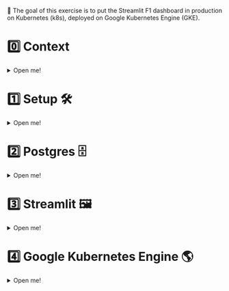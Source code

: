 🎯 The goal of this exercise is to put the Streamlit F1 dashboard in production on Kubernetes (k8s), deployed on Google Kubernetes Engine (GKE). 

# 0️⃣ Context

<details>
  <summary markdown='span'> Open me! </summary>

This time, we'll have to deal with 2 separate containers:
- streamlit (to build from our local Dockerfile)
- postgres (to build form official dockerhub image)

Compared with 1 `docker-compose.yml`, K8s will requires us to explode configuration into many configurations files! 

- 4 for Streamlit
  - service
  - deployment  
  - secret
  
- 6 for Postgres
  - service
  - deployment (statefulset)
  - secrets
  - volumes
  - volumes claims

- Plus 5 that we'll give you for Google Cloud deployments purposes
  - Streamlit deployment cloud
  - Postgres deployment cloud
  - volumes cloud
  - volumes cloud claim

🔍 Through this we will see a number of important concepts in k8s such as 
- secrets
- volumes
- communication between services
- scaling 


Let's do it! 🏎️

</details>


# 1️⃣ Setup 🛠️

<details>
  <summary markdown='span'> Open me! </summary>

## 1.2) Clean Minikube cluster

We also want to start from a clean Minikube cluster, so if you did not delete yours at the end of the previous exercise, run this 👇

```bash
minikube delete
```

Then start a new cluster with 👇

```bash
minikube start
```

We can also check to make sure there are no other services by running 👇

```bash
kubectl get svc
```

which should return just:

```
NAME         TYPE        CLUSTER-IP   EXTERNAL-IP   PORT(S)   AGE
kubernetes   ClusterIP   10.96.0.1    <none>        443/TCP   2m12s
```

</details>

# 2️⃣ Postgres 🗄️

<details>
  <summary markdown='span'> Open me! </summary>

## 2.1) Service

The first step for our Postgres is to define the service.

❓ Create a `postgres-service.yaml`. Then populate it with the template using `k8sService` like in the image below.

<img src="https://wagon-public-datasets.s3.amazonaws.com/data-engineering/W1D5/service-autocomplete.png" width=400>

You should get this template:

<img src="https://wagon-public-datasets.s3.amazonaws.com/data-engineering/W1D5/service-template.png" width=400>

❓ **Now populate the template to create a clusterIP**. You can hover over all of the keys and you will get an explanation of what they do! 💡

<img src="https://wagon-public-datasets.s3.amazonaws.com/data-engineering/W1D5/cluster-ip.png" height=400 width=400>

- For now you can replace `MYAPP` with `postgres`.
- The type is already `ClusterIP` which is ideal for us, as we don't need to expose Postgres outside of k8s, just to our Streamlit app.
- Then delete the keys mentioning `sessionAffinity` and `nodePort`.
- Finally set the `port` and `targetPort`. Port can be what you like, but `targetPort` needs to be `5432` to target the port Postgres runs on.



<details>
<summary markdown='span'>💡 Completed Postgres service yaml</summary>

```yaml
apiVersion: v1
kind: Service
metadata:
  name: postgres
  namespace: default
spec:
  selector:
    app: postgres
  type: ClusterIP
  ports:
  - name: postgres
    protocol: TCP
    port: 5432
    targetPort: 5432
```

</details>

## 2.2) Volumes

Next for our Postgres we will need a volume to keep our Postgres data in the same way we needed one for docker-compose.

There are two parts to volumes on Postgres - **volumes**, and **volume claims**. Volumes are the creation of the space on the cluster. Our pod then needs to access that volume and so the volume claim describes how the pod will be accessing the volume (i.e. how much space can the pod use of the total volume).

❓ **Create a new file for the volume `postgres-pv.yaml`.**

Generally most users won't be making volumes, only claims, but you can still start with a k8s template by typing `Persistent Volume` in the yaml file you just created. Then, add the code below and try to hover over the keys and understand them! 🔍

```yaml
apiVersion: v1
kind: PersistentVolume
metadata:
  name: postgres-volume
spec:
  accessModes:
    - ReadWriteOnce
  capacity:
    storage: 2Gi
  hostPath:
    path: /data/postgres
  storageClassName: standard
```

Next - the part more commonly done by developers, which is making the claim.

❓ **So now make the file `postgres-pvc.yaml` and use the template `k8sPersistentVolumeClaim`.**

You can delete the `storageClassName` key and update the metadata so that the name matches `postgres-volume-claim` and the app label is `postgres`.

<details>
<summary markdown='span'>💡 Completed volume claim </summary>

```yaml
apiVersion: v1
kind: PersistentVolumeClaim
metadata:
  name: postgres-volume-claim
  namespace: default
  labels:
    app: postgres
spec:
  accessModes:
  - ReadWriteOnce
  resources:
    requests:
      storage: 2Gi
```
</details>

We now have a volume for our Postgres to store its data! 🙌

## 2.3) Secrets

We need secrets to store environment variables such as the Postgres user and password of your local Postgres services.

❓ Create another file `postgres-secret.yaml`.
You can use the `k8sSecret` template. Then set the name to `postgres-secrets`.

Now we need to fill the secrets here. The keys can be what you want as the environment variables, while the values have to be the **base64 encoding of the data**. For example for `POSTGRES_PASSWORD` set to `password`, the end result is:

```yaml
POSTGRES_PASSWORD: cGFzc3dvcmQ=
```

❓ Fill in your own `POSTGRES_USER` and `POSTGRES_PASSWORD` keys. To generate the base64 encoding you can use this 👇

```bash
printf password | base64
```

Now we have our secrets and are ready to create our Postgres pod! 🚀

## 2.4) `StatefulSet` (~ Deployments for pods with volumes)

We want to deploy our postgres pods which are associated with volumes.
We need to define a `StatefulSet`, which our service will use to run a pod with the Postgres container included!
We shouldn't use a `Deployment` (as with FastAPI), as these might get out of sync with the volumes according to [Kubernetes' Statefulset](https://kubernetes.io/docs/concepts/workloads/controllers/statefulset/) docs:

> StatefulSet is the workload API object used to manage stateful applications.  
> Manages the deployment and scaling of a set of Pods, and provides guarantees about the ordering and uniqueness of these Pods.  
> Like a Deployment, a StatefulSet manages Pods that are based on an identical container spec. *Unlike a Deployment, a StatefulSet maintains a sticky identity for each of their Pods*. These pods are created from the same spec, but are not interchangeable: each has a persistent identifier that it maintains across any rescheduling.  
> If you want to use storage volumes to provide persistence for your workload, you can use a StatefulSet as part of the solution. Although individual Pods in a StatefulSet are susceptible to failure, the persistent Pod identifiers make it easier to match existing volumes to the new Pods that replace any that have failed.




❓ Create another file called `postgres-statefulset.yaml`. Populate it with the code below 👇 (there is a template for this as well, called `k8sStatefulSet`, for when you write your own).

```yaml
apiVersion: apps/v1
kind: StatefulSet
metadata:
  name: postgres-statefulset
  labels:
    app: postgres
spec:
  replicas: 1
  selector:
    matchLabels:
      app: postgres
  serviceName: postgres
  template:
    metadata:
      labels:
        app: postgres
    spec:
      containers:
        - name: postgres
          image: postgres:11.4
          env:
            - name: POSTGRES_USER
              valueFrom:
                secretKeyRef:
                  key: POSTGRES_USER
                  name: postgres-secrets
            - name: POSTGRES_PASSWORD
              valueFrom:
                secretKeyRef:
                  key: POSTGRES_PASSWORD
                  name: postgres-secrets
          ports:
            - containerPort: 5432
              name: access
              protocol: TCP
          volumeMounts:
            - name: postgres-mount
              mountPath: /var/lib/postgresql/data
      volumes:
        - name: postgres-mount
          persistentVolumeClaim:
            claimName: postgres-volume-claim
```

🤯 Wow, a lot of code! Lets break down the parts you have not seen before.

To get our previously defined secrets into the environment variables of the container we use this syntax:

```yaml
env:
- name: POSTGRES_USER
    valueFrom:
    secretKeyRef:
        key: POSTGRES_USER
        name: postgres-secrets
```

Here the `name` refers to the name we set in `postgres-secret.yaml`. Along with the `key`, which is what the environment variable should be called inside the container! It might be a lot of code compared to compose but **a lot of it is boilerplate you can use over and over again! ♻️**

Then we have our ports section exposing 5432 on our container:

```yaml
ports:
- containerPort: 5432
    name: access
    protocol: TCP
```

Finally the most complicated difference is how we use our volume we created before.

```yaml
    volumeMounts:
    - name: postgres-mount
        mountPath: /var/lib/postgresql/data
volumes:
- name: postgres-mount
    persistentVolumeClaim:
    claimName: postgres-volume-claim
```

The `volumes` section brings our claim into this yaml with the name `postgres-mount`.  
Then inside our container definition we use `volumeMounts` to describe where the volume should be mounted inside the container!

## 2.5) Connecting it all together 🧰

Now we have all our files lets apply them to our cluster! 👇

```bash
kubectl apply -f .
```

Then lets check if our pod is running with 👇

```bash
kubectl get pods
```

Once it's running, lets connect! (similar to docker exec) 👇

```bash
kubectl exec -it <pod_name> -- <your_command>
kubectl exec -it postgres-statefulset-0 -- psql --user=<your user>
```

❓ We are in now lets create a new db for our F1 data!

```bash
CREATE DATABASE f1;
```

Now lets get our F1 data in there! First lets redownload the data and get the `.sql` file.

```bash
curl --output f1db.sql.gz https://storage.googleapis.com/lewagon-data-engineering-bootcamp-assets/datasets/f1/f1db.sql.gz && gunzip f1db.sql.gz
```

Now we can copy our file into our running pod with 👇

```bash
kubectl cp f1db.sql postgres-statefulset-0:f1db.sql
```

Finally we can use `exec` to execute the SQL script and load our new database!

```bash
kubectl exec postgres-statefulset-0 -- psql -f f1db.sql --user=<your user> <your database>
```

Now we are ready to plug in Streamlit! 🧑‍🎨

</details>

# 3️⃣ Streamlit 🖼️

<details>
  <summary markdown='span'> Open me! </summary>

## 3.1) Service

❓ Now try create your own `streamlit-service.yaml` and populate it with a `LoadBalancer` service, with name `streamlit-service` and selector `app: streamlit`. What port should you it target ? 

<img src="https://wagon-public-datasets.s3.amazonaws.com/data-engineering/W1D5/load-balancer.png" width=400>

<details>
  <summary markdown='span'>💡 Hints on ports</summary>

Look at the hint provided by the person who wrote the streamlit Dockerfile!
[EXPOSE](https://docs.docker.com/engine/reference/builder/#expose:~:text=It%20functions%20as%20a%20type%20of%20documentation%20between%20the%20person%20who%20builds%20the%20image%20and%20the%20person%20who%20runs%20the%20container%2C%20about%20which%20ports%20are%20intended%20to%20be%20published) doesn't actually do anything, but simply inform the person who runs the container, about which ports are intended to be published. In this case, it's the default streamlit port.
</details>


<details>
<summary markdown='span'>🎁 Completed service if you want to check</summary>

```yaml
apiVersion: v1
kind: Service

metadata:
  name: streamlit-service

spec:
  type: LoadBalancer
  ports:
    - protocol: TCP
      port: 8501
      targetPort: 8501
  selector:
    app: streamlit
```

</details>


## 3.2) Secrets

For our secrets in the original app we used a `secrets.toml` file. In k8s we can actually mount an entire secrets file as a value in the YAML file!

❓ Create a new file `streamlit-secret.yaml`. Here the keys should be the name of the files in your `.streamlit` you used yesterday and the values should be the results of `base64 <file>`!
```yaml
data:
  secrets.toml: <result of base64 secrets.toml>
  config.toml: <result of base64 config.toml>
```

When you update the `secrets.toml` file, the host will be the `name` of the postgres service this is how services inside k8s can speak to each other with ease (don't forget to update the other params as well).

<details>
<summary markdown='span'>🎁 Example completed file</summary>

```yaml
apiVersion: v1
kind: Secret
metadata:
  name: streamlit-secrets
type: Opaque
data:
  secrets.toml: W3Bvc3Rncm ...
  config.toml: W3NlcnZlcl0 ...
```

</details>

Now we are ready to put it into the container!

## 3.3) Deployment

❓ First, build the streamlit Dockerfile **inside minikube** (🚨 not in your VM docker deamon)
You should see it with docker ps along with a dozen other k8s containers...

❓ Then, let's create a new `streamlit-deployment.yaml`

```yaml
apiVersion: apps/v1

kind: Deployment

metadata:
  name: streamlit-deployment

spec:
  replicas: 4 # Let's have 4 pods to handle more incoming traffic!
  selector:
    matchLabels:
      app: streamlit

  template:
    metadata:
      labels:
        app: streamlit
    
    spec:
      containers:
      - name: streamlit-container
        image: # Add your streamlit image name:tag
        imagePullPolicy: Never
        volumeMounts:
          - mountPath: # Add the absolute path in your container in which to add secrets
            name: streamlit-secrets
            readOnly: true
        ports:
        - containerPort: 8501
        args: # Add the ["command", "you", "want", "to", "run"] to start the advanced.py dashboard   
      
      # 👇 We add the secrets into the container by treating them as a volume
      volumes:
        - name: streamlit-secrets
          secret:
            secretName: streamlit-secrets
      restartPolicy: Always
```

❓ `montPath` : You can see how we have added the secrets into the container by treating them as a volume. Try to mount them where they belong

❓ `args` command in k8s is what's *added* to the Dockerfile ENTRYPOINT. (❗the equivalent in compose would be `command`. But k8s `command` overrides the entrypoint 🤯)

## 3.4) Putting it all together 🎀

❓ Now that we have everything ready to go with the Streamlit, apply all your config files and access the service on chrome!

<details>
<summary markdown='span'> 🎁 If you've forgotten how to access the service!</summary>

```bash
kubectl port-forward services/<service_name> <VM_localhost_port>:<k8s_service_port>
```

</details>

🍾 It your app working-well ? Sit back, relax, and try to play a bit with Kubernetes's VScode extension and minikube dashboard to see your logs, etc...before we try to make it work on GKE 🌶️

</details>

# 4️⃣ Google Kubernetes Engine 🌎

<details>
  <summary markdown='span'> Open me! </summary>

## 4.1 Creating the cluster

First we want to create a new k8s cluster on gcloud use the command below 👇

```bash
gcloud container clusters create "streamlit-f1" \
  --region "europe-west1" \
  --machine-type "e2-standard-2" \
  --disk-type "pd-standard" \
  --disk-size "30" \
  --num-nodes "1" --node-locations "europe-west1-b","europe-west1-c"
```

This will take a while 😅 so we can continue and edit some of our files while it provisions!

## 4.2 Postgres

We need to change our volume config file from local [`PersistentVolume`](https://kubernetes.io/docs/concepts/storage/persistent-volumes/) to [`StorageClass`](https://kubernetes.io/docs/concepts/storage/storage-classes/) for the cloud.

❓ **Replace your `postgres-pv.yaml` with the code below 👇**

```yaml
kind: StorageClass
apiVersion: storage.k8s.io/v1 # K8s standard
metadata:
  name: postgres-volume
provisioner: kubernetes.io/gce-pd # Google Specific
parameters:
  type: pd-standard
  replication-type: regional-pd
allowedTopologies:
  - matchLabelExpressions:
      - key: failure-domain.beta.kubernetes.io/zone
        values:
          - europe-west1-b
          - europe-west1-c
```

🤯 This is one of the biggest areas of change when moving to the cloud.  
- We are now describing the type of storage we want to take, based on a standardized API called "storage.k8s.io/v1"
- GCP is going to be reading our API call to provide the storage as we want it to be

🔍 Read the doc for [`StorageClass`](https://kubernetes.io/docs/concepts/storage/storage-classes/), it's well explained!

❓ **Then, just update your volume claim in a new `postgres-pvc.yaml`** by upgrading from 2 to `200G` to meet minimum Google requirement**

❓ **Finally, create a new `postgres-statefulset-cloud.yaml`** by simply adding an extra `PGDATA` envrioment variable to the postrgres `container`
```yml
- name: PGDATA
  value: /var/lib/postgresql/data/pgdata
```
GKE does not like us to directly put data into the root of the mount!


## 4.3 Streamlit

For streamlit, we can no longer use our local image. We need to build and push the container to an online registry, but to save time you can use ours.

❓ Simply replace these keys in your `streamlit-deployment.yaml`.

```yaml
image: europe-west1-docker.pkg.dev/data-engineering-students/student-images/streamlit-f1:0.1
imagePullPolicy: "IfNotPresent"
```

Hopefully our cluster is done provisioning now!


## 4.4 Putting it all together 🦋

❓ Lets make your local `kubectl` CLT target your GCP new cluster (`minikube` was automatically kubectl target to minikube under the hood):

```bash
gcloud container clusters get-credentials streamlit-f1 --region europe-west1
# Then check that your kubectl context has indeed changed
kubectl config current-context
```

❓ Let's now apply all our config files at once by:

```bash
kubectl apply -f .
```

If everything go correctly you should see the pods running with:

```bash
kubectl get po
```

🍾 You can also see them in VScode extensions, and in [GCP console](https://console.cloud.google.com/kubernetes/workload_/gcloud/europe-west1/streamlit-f1). 

❓ Try to find your public internet https address of your app running on GCP! You should also be able to find it with

```bash
kubectl get services
```

❓ It's just missing the f1db: Follow the steps we used earlier to put the f1 database in this new cluster.


🚀 We're in production 🚀

## 4.5 Simulating disaster 🔫

Keep your app open. Then lets find out where the database is currently running!

```bash
kubectl get pods -l app=postgres -o wide
```

Then take note of the `NODE`

```bash
kubectl cordon NODE
```

Will prevent anymore pods being provisioned on this node. Then delete the pod!

```bash
kubectl delete pod postgres-statefulset-0
```

Then checkout your app it should fail to connect to the database temporarily but keep refreshing and checking `kubectl get pods -l app=postgres -o wide`.

It will reprovision itself *on the other node* everything intact. For a complete failure like this it is incredibly impressive how fast k8s can fix everything (usually it can be seamless as most crashes you can see coming with load increasing)!

## 🏁 Lets cleanup so we don't spend too much:

```bash
kubectl delete -f . \
&& gcloud container clusters delete streamlit-f1 --region=europe-west1
```


</details>
